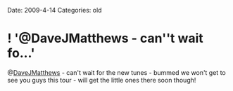 Date: 2009-4-14
Categories: old

# ! '@DaveJMatthews - can''t wait fo...'

@<a href="http://twitter.com/DaveJMatthews">DaveJMatthews</a> - can't wait for the new tunes - bummed we won't get to see you guys this tour - will get the little ones there soon though!
